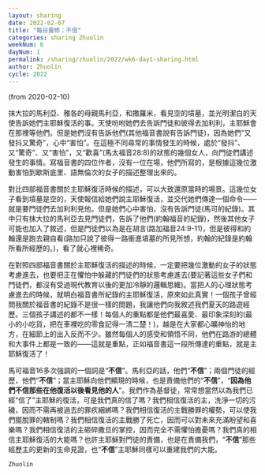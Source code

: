 ```yaml
---
layout: sharing
date: 2022-02-07
title: "每日靈修：不信"
categories: sharing Zhuolin
weekNum: 6
dayNum: 1
permalink: /sharing/zhuolin/2022/wk6-day1-sharing.html
author: Zhuolin
cycle: 2022
---
```

(from 2020-02-10)
  
抹大拉的馬利亞、雅各的母親馬利亞，和撒羅米，看見空的墳墓，並光明潔白的天使告訴她們主耶穌復活的事。天使吩咐她們去告訴門徒和彼得去加利利，主耶穌會在那裡等他們。但是她們沒有告訴他們(其他福音書說有告訴門徒)，因為她們“又發抖又驚奇”，心中“害怕”。在這極不同尋常的事情發生的時候，處於“發抖”、又“驚奇”、又“害怕”，又“歡喜”(馬太福音28:8)的狀態的幾個女人，向門徒們講述發生的事情。寫福音書的四位作者，沒有一位在場，他們所寫的，是根據這幾位激動害怕到歇斯底里、語無倫次的女子的描述整理出來的。  

對比四部福音書關於主耶穌復活時候的描述，可以大致還原當時的場景。這幾位女子看到墳墓是空的，天使報信給她們說主耶穌復活，並交代她們傳達一個命令——就是要門徒們去加利利見他。但是她們心中害怕，沒有告訴門徒(馬可的紀錄)。其中只有抹大拉的馬利亞去見門徒們，告訴了他們(約翰福音的紀錄)，然後其他女子可能也加入了敘述，但是門徒們以為是在胡言(路加福音24:9-11)，但是彼得和約翰還是跑去親自看(路加只說了彼得一路衝進墳墓的所見所想，約翰的紀錄是約翰所看所經歷的。)，看了就心裡稀奇。  

在對照四部福音書關於主耶穌復活的描述的時候，一定要把幾位激動的女子的狀態考慮進去，也要把正在懼怕中躲藏的門徒們的狀態考慮進去(要記著這些女子們和門徒們，都沒有受過現代教育以後的更加冷靜的邏輯思維)。當把人的心理狀態考慮進去的時候，就明白福音書所紀錄的主耶穌復活，原來如此真實！一個孩子曾經問我關於福音書的紀錄不是很一樣的問題，我讓他們向我敘述我們夏天的路遊經歷。三個孩子講述的都不一樣！每個人的重點都是他們最喜愛、最印象深刻的(最小的小吃貨，把在車裡吃的零食記得一清二楚！)，越是在大家都心曠神怡的地方，在細節上的出入反而不少。雖然每個人的感受和領悟不同，他們在路游的總體和大事件上都是一致的——這就是重點，正如福音書這一段所傳達的重點，就是主耶穌復活了！  

馬可福音16多次強調的一個詞是“**不信**”。馬利亞的話，他們“**不信**”；兩個門徒的經歷，他們“**不信**”；當主耶穌向他們顯現的時候，也是責備他們的“**不信**”，“**因為他們不信那些在他復活以後看見他的人**”。我們作為基督徒，常常想當然以為我們已經“信了”主耶穌的復活，可是我們真的信了嗎？我們相信復活的主，洗淨一切的污穢，因而不需再被過去的罪疚綑綁嗎？我們相信復活的主戰勝罪的權勢，可以使我們擺脫罪的轄制嗎？我們相信復活的主戰勝了死亡，因而可以對未來充滿盼望和喜樂嗎？我們相信復活的主砸碎撒旦的掌控，因而完全不需懼怕擔憂嗎？我們真的相信主耶穌復活的大能嗎？也許主耶穌對門徒的責備，也是在責備我們，“**不信**”那些經歷主的更新的生命見證，也“**不信**”主耶穌同樣可以重建我們的大能。  

`Zhuolin`  
